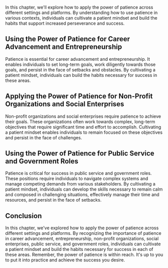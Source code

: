 
In this chapter, we'll explore how to apply the power of patience across different settings and platforms. By understanding how to use patience in various contexts, individuals can cultivate a patient mindset and build the habits that support increased perseverance and success.

Using the Power of Patience for Career Advancement and Entrepreneurship
-----------------------------------------------------------------------

Patience is essential for career advancement and entrepreneurship. It enables individuals to set long-term goals, work diligently towards those goals, and persist in the face of setbacks and obstacles. By cultivating a patient mindset, individuals can build the habits necessary for success in these areas.

Applying the Power of Patience for Non-Profit Organizations and Social Enterprises
----------------------------------------------------------------------------------

Non-profit organizations and social enterprises require patience to achieve their goals. These organizations often work towards complex, long-term objectives that require significant time and effort to accomplish. Cultivating a patient mindset enables individuals to remain focused on these objectives and persist in the face of challenges.

Using the Power of Patience for Public Service and Government Roles
-------------------------------------------------------------------

Patience is critical for success in public service and government roles. These positions require individuals to navigate complex systems and manage competing demands from various stakeholders. By cultivating a patient mindset, individuals can develop the skills necessary to remain calm and composed in challenging situations, effectively manage their time and resources, and persist in the face of setbacks.

Conclusion
----------

In this chapter, we've explored how to apply the power of patience across different settings and platforms. By recognizing the importance of patience in career advancement, entrepreneurship, non-profit organizations, social enterprises, public service, and government roles, individuals can cultivate a patient mindset and build the habits necessary for success in each of these areas. Remember, the power of patience is within reach. It's up to you to put it into practice and achieve the success you desire.
